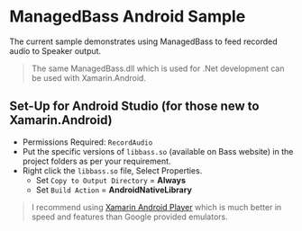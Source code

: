 # ManagedBass Android Sample
The current sample demonstrates using ManagedBass to feed recorded audio to Speaker output.

>The same ManagedBass.dll which is used for .Net development can be used with Xamarin.Android.

## Set-Up for Android Studio (for those new to Xamarin.Android)
* Permissions Required: `RecordAudio`
* Put the specific versions of `libbass.so` (available on Bass website) in the project folders as per your requirement.
* Right click the `libbass.so` file, Select Properties.
  * Set `Copy to Output Directory` = **Always**
  * Set `Build Action` = **AndroidNativeLibrary**

>I recommend using [Xamarin Android Player](https://xamarin.com/android-player) which is much better in speed and features than Google provided emulators.
